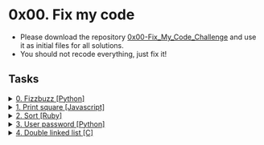 # 0x00. Fix my code 

- Please download the repository [0x00-Fix\_My\_Code\_Challenge](https://github.com/holbertonschool/0x00-Fix_My_Code_Challenge) and use it as initial files for all solutions.
- You should not recode everything, just fix it!
## Tasks

<details>
<summary><a href="./0-fizzbuzz.py">0. Fizzbuzz [Python]</a></summary><br>
<a href='https://postimages.org/' target='_blank'><img src='https://i.postimg.cc/J0QPntTs/image.png' border='0' alt='image'/></a>
<ul>
  <li>Links from screenshot
  <ul>
      <li><a href="https://github.com/holbertonschool/0x00-Fix_My_Code_Challenge/blob/master/0-fizzbuzz.py">Source code</a></li>
  </ul>
  </li>
</ul>
</details>

<details>
<summary><a href="./1-print_square.js">1. Print square [Javascript]</a></summary><br>
<a href='https://postimages.org/' target='_blank'><img src='https://i.postimg.cc/NffWXwR3/image.png' border='0' alt='image'/></a>
<ul>
  <li>Links from screenshot
  <ul>
      <li><a href="https://github.com/holbertonschool/0x00-Fix_My_Code_Challenge/blob/master/1-print_square.js">Source code</a></li>
  </ul>
  </li>
</ul>
</details>

<details>
<summary><a href="./2-sort.rb">2. Sort [Ruby]</a></summary><br>
<a href='https://postimages.org/' target='_blank'><img src='https://i.postimg.cc/KjFDdLP1/image.png' border='0' alt='image'/></a>
<ul>
  <li>Links from screenshot
  <ul>
      <li><a href="https://github.com/holbertonschool/0x00-Fix_My_Code_Challenge/blob/master/2-sort.rb">Source code</a></li>
  </ul>
  </li>
</ul>
</details>

<details>
<summary><a href="./3-user.py">3. User password [Python]</a></summary><br>
<a href='https://postimages.org/' target='_blank'><img src='https://i.postimg.cc/fTXh7SC6/image.png' border='0' alt='image'/></a>
<ul>
  <li>Links from screenshot
  <ul>
      <li><a href="https://github.com/holbertonschool/0x00-Fix_My_Code_Challenge/blob/master/3-user.py">Source code</a></li>
  </ul>
  </li>
</ul>
</details>

<details>
<summary><a href="./4-delete_dnodeint/">4. Double linked list [C]</a></summary><br>
<a href='https://postimg.cc/Jy1cBD56' target='_blank'><img src='https://i.postimg.cc/MGBsN1MS/image.png' border='0' alt='image'/></a>
<ul>
  <li>Links from screenshot
  <ul>
      <li><a href="https://github.com/holbertonschool/0x00-Fix_My_Code_Challenge/tree/master/4-delete_dnodeint">Source code</a></li>
  </ul>
  </li>
</ul>
</details>
